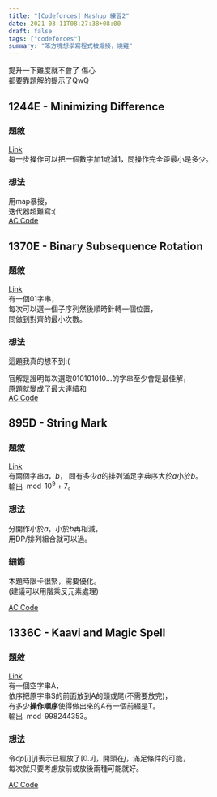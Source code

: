 ```yaml
---
title: "[Codeforces] Mashup 練習2"
date: 2021-03-11T08:27:38+08:00
draft: false
tags: ["codeforces"]
summary: "笨方塊想學寫程式被爆揍，燒雞"
---
```


提升一下難度就不會了 傷心  
都要靠題解的提示了QwQ 

## 1244E - Minimizing Difference
### 題敘
[Link](https://codeforces.com/problemset/problem/1244/E)  
每一步操作可以把一個數字加1或減1，問操作完全距最小是多少。

### 想法
用map暴搜，  
迭代器超難寫:(  
[AC Code](https://codeforces.com/problemset/submission/1244/109637029)  






## 1370E - Binary Subsequence Rotation
### 題敘
[Link](https://codeforces.com/problemset/problem/1370/E)  
有一個01字串，  
每次可以選一個子序列然後順時針轉一個位置，  
問做到對齊的最小次數。   

### 想法
這題我真的想不到:(  
    
官解是證明每次選取010101010...的字串至少會是最佳解，   
原題就變成了最大連續和  
[AC Code](hhttps://codeforces.com/problemset/submission/1370/109639148)
  





## 895D - String Mark
### 題敘
[Link](https://codeforces.com/problemset/problem/895/D)  
有兩個字串$a$，$b$，
問有多少$a$的排列滿足字典序大於$a$小於$b$。  
輸出$\mod 10^9 + 7$。    

### 想法
分開作小於$a$，小於$b$再相減，  
用DP/排列組合就可以過。   

### 細節
本題時限卡很緊，需要優化。  
(建議可以用階乘反元素處理)    
  
[AC Code](https://codeforces.com/problemset/submission/895/109648882)
  

## 1336C - Kaavi and Magic Spell
### 題敘
[Link](https://codeforces.com/problemset/problem/1336/C)  
有一個空字串A，  
依序把原字串S的前面放到A的頭或尾(不需要放完)，  
有多少**操作順序**使得做出來的A有一個前綴是T。  
輸出$\mod 998244353$。  

### 想法
令$dp[i][j]$表示已經放了$[0..i]$，開頭在$j$，滿足條件的可能，  
每次就只要考慮放前或放後兩種可能就好。  

  
[AC Code](https://codeforces.com/problemset/submission/1172/109497694)
